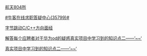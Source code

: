 [航天804所](https://www.nowcoder.com/feed/main/detail/b37c3b1cb5444ef59aa2b832ca452380?fromPut=jj-github&urlSource=extension-api)

[#牛客在线求职答疑中心(35799)#](https://www.nowcoder.com/feed/main/detail/6715727153f445d4bf90dce174bf0ac8?fromPut=jj-github&urlSource=extension-api)

[字节跳动C/C++方向面经](https://www.nowcoder.com/feed/main/detail/505a4101edbb4f67970d9102e1e74608?fromPut=jj-github&urlSource=extension-api)

[解答每个应聘者对于华为od的疑惑](https://www.nowcoder.com/feed/main/detail/bdd51b855ba64873b20dfc9c7925482a?fromPut=jj-github&urlSource=extension-api)[真实项目中学习到的知识点二——’~~‘](https://www.nowcoder.com/discuss/514991314467938304?fromPut=jj-github&urlSource=extension-api)

[真实项目中学习到的知识点二——’~~‘](https://www.nowcoder.com/discuss/514983699226681344?fromPut=jj-github&urlSource=extension-api)